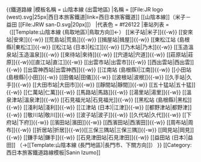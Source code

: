 {{鐵道路線
|模板名稱 = 山陰本線 (出雲地區) 
|名稱 = [[File:JR logo (west).svg|25px|西日本旅客鐵道|link=西日本旅客鐵道]] [[山陰本線]]（米子－益田 [[File:JRW san-D.svg|20px]]）
|代表色 = #f26122
|車站列表 = （[[Template:山陰本線 (鳥取地區)|鳥取方向]]←） [[米子站|米子]]{{-w}} [[安來站|安來]]{{-w}} [[荒島站|荒島]]{{-w}} [[揖屋站|揖屋]]{{-w}} [[東松江站 (島根縣)|東松江]]{{-w}} [[松江站 (日本)|松江]]{{-w}} [[乃木站|乃木]]{{-w}} [[玉造溫泉站|玉造溫泉]]{{-w}} [[來待站|來待]]{{-w}} [[宍道站|宍道]]{{-w}} [[莊原站|莊原]]{{-w}}[[直江站|直江]]{{-w}} [[出雲市站|出雲市]]{{-w}} [[西出雲站|西出雲]]{{-w}} [[出雲神西站|出雲神西]]{{-w}} [[江南站 (島根縣)|江南]]{{-w}} [[小田站 (島根縣)|小田]]{{-w}} [[田儀站|田儀]]{{-w}} [[波根站|波根]]{{-w}} [[久手站|久手]]{{-w}} [[大田市站|大田市]]{{-w}} [[靜間站|靜間]]{{-w}} [[五十猛站|五十猛]]{{-w}} [[仁萬站|仁萬]]{{-w}} [[馬路站|馬路]]{{-w}} [[湯里站|湯里]]{{-w}} [[溫泉津站|溫泉津]]{{-w}} [[石見福光站|石見福光]]{{-w}} [[黑松站 (島根縣)|黑松]]{{-w}} [[淺利站|淺利]]{{-w}} [[江津站 (日本)|江津]]{{-w}} [[都野津站|都野津]]{{-w}} [[敬川站|敬川]]{{-w}} [[波子站|波子]]{{-w}} [[久代站|久代]]{{-w}} [[下府站|下府]]{{-w}} [[濱田站|濱田]]{{-w}} [[西濱田站|西濱田]]{{-w}} [[周布站|周布]]{{-w}} [[折居站|折居]]{{-w}}[[三保三隅站|三保三隅]]{{-w}} [[岡見站|岡見]]{{-w}} [[鎌手站|鎌手]]{{-w}} [[石見津田站|石見津田]]{{-w}} [[益田站 (日本)|益田]] （→[[Template:山陰本線 (長門地區)|長門市、下關方向]]）
}}<noinclude>
[[Category:西日本旅客鐵道路線模板|Sanin Izumo]]
</noinclude>